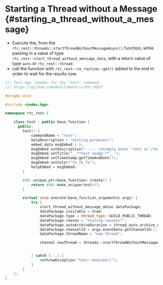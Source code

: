 Starting a Thread without a Message {#starting_a_thread_without_a_message}
============
- Execute the, from the `rtc_rest::threads::startThreadWithoutMessageAsync()` function, while passing in a value of type `rtc_rest::start_thread_without_message_data`, with a return value of type `auto` or `rtc_rest::thread`.
- call the function with `rtc_rest::co_routine::get()` added to the end in order to wait for the results now.

```cpp
/// Test.hpp -header for the "test" command.
/// https://github.com/RealTimeChris/Rtc-REST

#pragma once

#include <index.hpp>

namespace rtc_rest {

	class test : public base_function {
	  public:
		test() {
			commandName = "test";
			helpDescription = "testing purposes!";
			embed_data msgEmbed { };
			msgEmbed.setDescription("------\nSimply enter !test or /test!\n------");
			msgEmbed.setTitle("__**test usage:**__");
			msgEmbed.setTimeStamp(getTimeAndDate());
			msgEmbed.setColor("fe_fe_fe");
			helpEmbed = msgEmbed;
		}

		std::unique_ptr<base_function> create() {
			return std::make_unique<test>();
		}

		virtual void execute(base_function_arguments& args) {
			try {
				start_thread_without_message_data& dataPackage;
				dataPackage.invitable = true;
				dataPackage.type = thread_type::GUILD_PUBLIC_THREAD;
				dataPackage.reason = "testing reasons!";
				dataPackage.autoArchiveDuration = thread_auto_archive_duration::short;
				dataPackage.channelId = args.eventData.getChannelId();
				dataPackage.threadName = "new thread";

				channel newThread = threads::startThreadWithoutMessageAsync(dataPackage).get();


			} catch (...) {
				rethrowException("test::execute()");
			}
		}
	};
}
```
